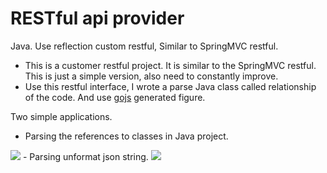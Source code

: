 # RESTful api provider
Java. Use reflection custom restful,  Similar to SpringMVC restful.
* This is a customer restful project. It is similar to the SpringMVC restful. This is just a simple version, also need to constantly improve.
* Use this restful interface, I wrote a parse Java class called relationship of the code. And use [gojs](https://gojs.net/latest/index.html) generated figure.

Two simple applications.
- Parsing the references to classes in Java project.
<img src="https://raw.githubusercontent.com/gemuandyou/restful-api-provider/master/src/main/resources/img/parseClassStruct.png"/>
- Parsing unformat json string.
<img src="https://raw.githubusercontent.com/gemuandyou/restful-api-provider/blob/master/src/main/resources/img/jsonFormat.png"/>
